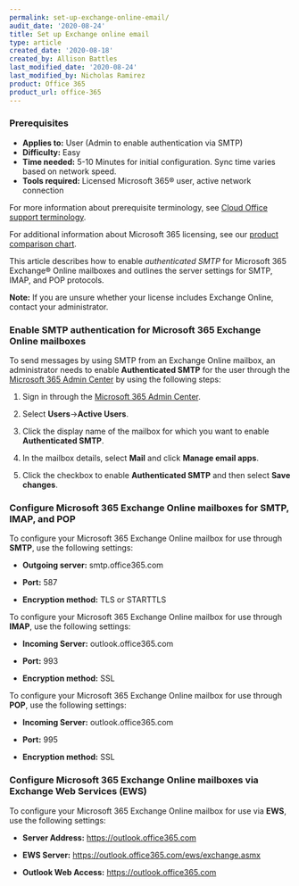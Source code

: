 ```yaml
---
permalink: set-up-exchange-online-email/
audit_date: '2020-08-24'
title: Set up Exchange online email
type: article
created_date: '2020-08-18'
created_by: Allison Battles
last_modified_date: '2020-08-24'
last_modified_by: Nicholas Ramirez
product: Office 365
product_url: office-365
---
```


### Prerequisites

- **Applies to:** User (Admin to enable authentication via SMTP)
- **Difficulty:** Easy
- **Time needed:** 5-10 Minutes for initial configuration. Sync time varies based on network speed.
- **Tools required:** Licensed Microsoft 365&reg; user, active network connection

For more information about prerequisite terminology, see [Cloud Office support terminology](/support/how-to/cloud-office-support-terminology).

For additional information about Microsoft 365 licensing, see our [product comparison chart](https://www.rackspace.com/sites/default/files/2020-06/Rackspace-Data-Sheet-Microsoft-365-Plans-and-Pricing-Sheet-CLO-TSK-1487.pdf).

This article describes how to enable *authenticated SMTP* for Microsoft 365 Exchange&reg; Online mailboxes and
outlines the server settings for SMTP, IMAP, and POP protocols.

**Note:** If you are unsure whether your license includes Exchange Online, contact your administrator.

### Enable SMTP authentication for Microsoft 365 Exchange Online mailboxes

To send messages by using SMTP from an Exchange Online mailbox, an administrator needs to enable
**Authenticated SMTP** for the user through the [Microsoft 365 Admin Center](https://portal.office.com/Adminportal/Home)
by using the following steps:

1. Sign in through the [Microsoft 365 Admin Center](https://portal.office.com/Adminportal/Home).

2. Select **Users**->**Active Users**.

3. Click the display name of the mailbox for which you want to enable **Authenticated SMTP**.

4. In the mailbox details, select **Mail** and click **Manage email apps**.

5. Click the checkbox to enable **Authenticated SMTP** and then select **Save changes**.


### Configure Microsoft 365 Exchange Online mailboxes for SMTP, IMAP, and POP


To configure your Microsoft 365 Exchange Online mailbox for use through **SMTP**, use the following settings:

- **Outgoing server:** smtp.office365.com

- **Port:** 587

- **Encryption method:** TLS or STARTTLS


To configure your Microsoft 365 Exchange Online mailbox for use through **IMAP**, use the following settings:

- **Incoming Server:** outlook.office365.com

- **Port:** 993

- **Encryption method:** SSL


To configure your Microsoft 365 Exchange Online mailbox for use through **POP**, use the following settings:

- **Incoming Server:** outlook.office365.com

- **Port:** 995

- **Encryption method:** SSL


### Configure Microsoft 365 Exchange Online mailboxes via Exchange Web Services (EWS)

To configure your Microsoft 365 Exchange Online mailbox for use via **EWS**, use the following settings:

- **Server Address:** https://outlook.office365.com

- **EWS Server:** https://outlook.office365.com/ews/exchange.asmx

- **Outlook Web Access:** https://outlook.office365.com
